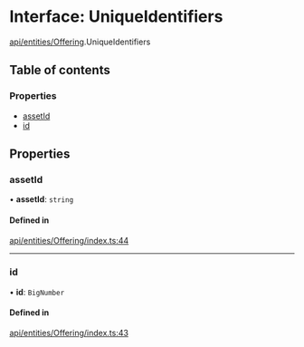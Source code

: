 # Interface: UniqueIdentifiers

[api/entities/Offering](../wiki/api.entities.Offering).UniqueIdentifiers

## Table of contents

### Properties

- [assetId](../wiki/api.entities.Offering.UniqueIdentifiers#assetid)
- [id](../wiki/api.entities.Offering.UniqueIdentifiers#id)

## Properties

### assetId

• **assetId**: `string`

#### Defined in

[api/entities/Offering/index.ts:44](https://github.com/PolymeshAssociation/polymesh-sdk/blob/f8a937f04/src/api/entities/Offering/index.ts#L44)

___

### id

• **id**: `BigNumber`

#### Defined in

[api/entities/Offering/index.ts:43](https://github.com/PolymeshAssociation/polymesh-sdk/blob/f8a937f04/src/api/entities/Offering/index.ts#L43)
